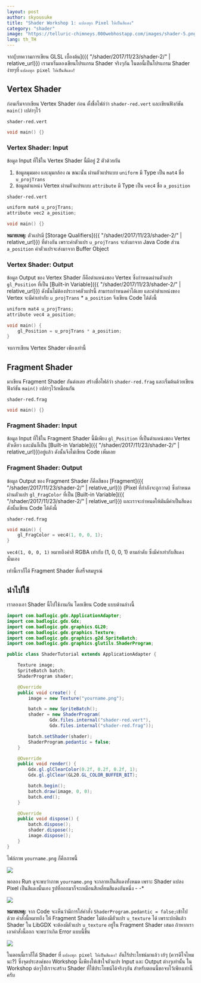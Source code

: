 ```yaml
---
layout: post
author: skyousuke
title: "Shader Workshop 1: แปลงทุก Pixel ให้เป็นสีแดง"
category: "shader"
image: "https://telluric-chimneys.000webhostapp.com/images/shader-5.png"
lang: th_TH
---
```


จาก[บทความการเขียน GLSL เบื้องต้น]({{ "/shader/2017/11/23/shader-2/" | relative_url}}) เรามาเริ่มลองเขียนโปรแกรม Shader จริงๆกัน ในตอนี้เป็นโปรแกรม Shader ง่ายๆที่ `แปลงทุก pixel ให้เป็นสีแดง!`

## Vertex Shader

ก่อนเริ่มจากเขียน Vertex Shader ก่อน ตั้งชื่อไฟล์ว่า `shader-red.vert` และเขียนฟังก์ชัน `main()` เปล่าๆไว้

`shader-red.vert`
```c
void main() {}
```

### Vertex Shader: Input 

ข้อมูล Input ที่ใช้ใน Vertex Shader นี้มีอยู่ 2 ตัวด้วยกัน

1. ข้อมูลมุมมอง และมุมกล้อง ณ ขณะนั้น ผ่านตัวแปรแบบ `uniform` มี Type เป็น `mat4` ชื่อ `u_projTrans`
2. ข้อมูลตำแหน่ง Vertex ผ่านตัวแปรแบบ `attribute` มี Type เป็น `vec4` ชื่อ `a_position`

`shader-red.vert`
```c
uniform mat4 u_projTrans;
attribute vec2 a_position;

void main() {}
```
**หมายเหตุ:** ตัวแปรมี [Storage Qualifiers]({{ "/shader/2017/11/23/shader-2/" | relative_url}}) ที่ต่างกัน เพราะค่าตัวแปร `u_projTrans` จะส่งมาจาก Java Code ส่วน `a_position` ค่าตัวแปรจะส่งมาจาก Buffer Object

### Vertex Shader: Output 

ข้อมูล Output ของ Vertex Shader ก็คือตำแหน่งของ Vertex ซึ่งกำหนดผ่านตัวแปร `gl_Position` ที่เป็น [Built-in Variable]({{ "/shader/2017/11/23/shader-2/" | relative_url}}) ดังนั้นไม่ต้องประกาศตัวแปรนี้ สามารถกำหนดค่าได้เลย และค่าตำแหน่งของ Vertex จะมีค่าเท่ากับ `u_projTrans` * `a_position` จึงเขียน Code ได้ดังนี้

```c
uniform mat4 u_projTrans;
attribute vec4 a_position;

void main() {
    gl_Position = u_projTrans * a_position;
}
```

จบการเขียน Vertex Shader เพียงเท่านี้

## Fragment Shader 

มาเขียน Fragment Shader กันต่อเลย สร้างชื่อไฟล์ว่า `shader-red.frag` และเริ่มต้นด้วยเขียนฟังก์ชัน `main()` เปล่าๆไว้เหมือนกัน 

`shader-red.frag` 
```c
void main() {}
```

### Fragment Shader: Input 

ข้อมูล Input ที่ใช้ใน Fragment Shader นี้มีเพียง `gl_Position` ที่เป็นตำแหน่งของ Vertex ตัวเดียว และมันก็เป็น [Built-in Variable]({{ "/shader/2017/11/23/shader-2/" | relative_url}})อยู่แล้ว ดังนั้นจึงไม่เขียน Code เพิ่มเลย

### Fragment Shader: Output

 ข้อมูล Output ของ Fragment Shader ก็คือสีของ [Fragment]({{ "/shader/2017/11/23/shader-2/" | relative_url}}) (Pixel ที่กำลังจะถูกวาด) ซึ่งกำหนดผ่านตัวแปร `gl_FragColor` ที่เป็น [Built-in Variable]({{ "/shader/2017/11/23/shader-2/" | relative_url}}) และเราจะกำหนดให้มันมีค่าเป็นสีแดง ดังนั้นเขียน Code ได้ดังนี้

 `shader-red.frag` 
```c
void main() {
    gl_FragColor = vec4(1, 0, 0, 1);
}
```
`vec4(1, 0, 0, 1)` หมายถึงค่าสี RGBA เท่ากับ (1, 0, 0, 1) ตามลำดับ ซึ่งมีค่าเท่ากับสีแดงนั่นเอง

เท่านี้เราก็ได้ Fragment Shader ที่เสร็จสมบูรณ์

## นำไปใช้

เราลองเอา Shader นี้ไปใช้งานกัน โดยเขียน Code แบบด้านล่างนี้

```java
import com.badlogic.gdx.ApplicationAdapter;
import com.badlogic.gdx.Gdx;
import com.badlogic.gdx.graphics.GL20;
import com.badlogic.gdx.graphics.Texture;
import com.badlogic.gdx.graphics.g2d.SpriteBatch;
import com.badlogic.gdx.graphics.glutils.ShaderProgram;

public class ShaderTutorial extends ApplicationAdapter {

    Texture image;
    SpriteBatch batch;
    ShaderProgram shader;

    @Override
    public void create() {
        image = new Texture("yourname.png");

        batch = new SpriteBatch();
        shader = new ShaderProgram(
                Gdx.files.internal("shader-red.vert"),
                Gdx.files.internal("shader-red.frag"));

        batch.setShader(shader);
        ShaderProgram.pedantic = false;
    }

    @Override
    public void render() {
        Gdx.gl.glClearColor(0.2f, 0.2f, 0.2f, 1);
        Gdx.gl.glClear(GL20.GL_COLOR_BUFFER_BIT);

        batch.begin();
        batch.draw(image, 0, 0);
        batch.end();
    }

    @Override
    public void dispose() {
        batch.dispose();
        shader.dispose();
        image.dispose();
    }
}
```

ไฟล์ภาพ `yourname.png` ก็คือภาพนี้

![](https://telluric-chimneys.000webhostapp.com/images/shader-2.png)

พอลอง Run ดูจะพบว่าภาพ `yourname.png` จะกลายเป็นสีแดงทั้งหมด เพราะ Shader แปลง Pixel เป็นสีแดงนั้นเอง รูปที่ออกมาก็จะเหมือนสีเหลี่ยมสีแดงอันหนึ่ง - -*

![](https://telluric-chimneys.000webhostapp.com/images/shader-5.png)


**หมายเหตุ:** จาก Code จะเห็นว่ามีการใส่คำสั่ง `ShaderProgram.pedantic = false;`เข้าไปด้วย คำสั่งนี้หมายถึง ให้ Fragment Shader ไม่ต้องมีตัวแปร `u_texture` ได้ เพราะปกติแล้ว Shader ใน LibGDX จะต้องมีตัวแปร `u_texture` อยู่ใน Fragment Shader เสมอ ถ้าหากเราเอาคำสั่งนี้ออก จะพบว่าเกิด Error แบบนี้ขึ้น

![](https://telluric-chimneys.000webhostapp.com/images/shader-4.png)

ในตอนนี้เราก็ได้ Shader ที่ `แปลงทุก pixel ให้เป็นสีแดง!` อันไร้ประโยชน์มาแล้ว เย้ๆ (ควรดีใจไหมนะ?) ซึ่งจุดประสงค์ของ Workshop นี้เพียงให้เข้าใจตัวแปร Input และ Output ต่างๆเท่านั้น ใน Workshop ต่อๆไปเราจะสร้าง Shader ที่ใช้ประโยชน์ได้จริงๆกัน สำหรับตอนนี้ขอจบไว้เพียงเท่านี้ครับ